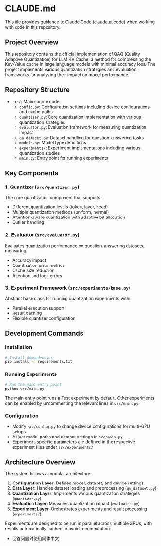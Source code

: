 # CLAUDE.md

This file provides guidance to Claude Code (claude.ai/code) when working with code in this repository.

## Project Overview

This repository contains the official implementation of QAQ (Quality Adaptive Quantization) for LLM KV Cache, a method for compressing the Key-Value cache in large language models with minimal accuracy loss. The project implements various quantization strategies and evaluation frameworks for analyzing their impact on model performance.

## Repository Structure

- `src/`: Main source code
  - `config.py`: Configuration settings including device configurations and cache paths
  - `quantizer.py`: Core quantization implementation with various quantization strategies
  - `evaluator.py`: Evaluation framework for measuring quantization impact
  - `qa_dataset.py`: Dataset handling for question-answering tasks
  - `models.py`: Model type definitions
  - `experiments/`: Experiment implementations including various quantization studies
  - `main.py`: Entry point for running experiments

## Key Components

### 1. Quantizer (`src/quantizer.py`)
The core quantization component that supports:
- Different quantization levels (token, layer, head)
- Multiple quantization methods (uniform, normal)
- Attention-aware quantization with adaptive bit allocation
- Outlier handling

### 2. Evaluator (`src/evaluator.py`)
Evaluates quantization performance on question-answering datasets, measuring:
- Accuracy impact
- Quantization error metrics
- Cache size reduction
- Attention and logit errors

### 3. Experiment Framework (`src/experiments/base.py`)
Abstract base class for running quantization experiments with:
- Parallel execution support
- Result caching
- Flexible quantizer configuration

## Development Commands

### Installation
```bash
# Install dependencies
pip install -r requirements.txt
```

### Running Experiments
```bash
# Run the main entry point
python src/main.py
```

The main entry point runs a Test experiment by default. Other experiments can be enabled by uncommenting the relevant lines in `src/main.py`.

### Configuration
- Modify `src/config.py` to change device configurations for multi-GPU setups
- Adjust model paths and dataset settings in `src/main.py`
- Experiment-specific parameters are defined in the respective experiment files under `src/experiments/`

## Architecture Overview

The system follows a modular architecture:
1. **Configuration Layer**: Defines model, dataset, and device settings
2. **Data Layer**: Handles dataset loading and preprocessing (`qa_dataset.py`)
3. **Quantization Layer**: Implements various quantization strategies (`quantizer.py`)
4. **Evaluation Layer**: Measures quantization impact (`evaluator.py`)
5. **Experiment Layer**: Orchestrates experiments and result processing (`experiments/`)

Experiments are designed to be run in parallel across multiple GPUs, with results automatically cached to avoid recomputation.
- 回答问题时使用简体中文